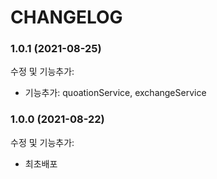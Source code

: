# CHANGELOG

### 1.0.1 (2021-08-25)

수정 및 기능추가:

- 기능추가: quoationService, exchangeService

### 1.0.0 (2021-08-22)

수정 및 기능추가:

- 최초배포
